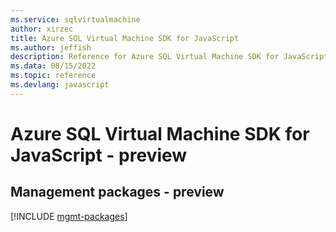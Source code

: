 ```yaml
---
ms.service: sqlvirtualmachine
author: xirzec
title: Azure SQL Virtual Machine SDK for JavaScript
ms.author: jeffish
description: Reference for Azure SQL Virtual Machine SDK for JavaScript
ms.data: 08/15/2022
ms.topic: reference
ms.devlang: javascript
---
```

# Azure SQL Virtual Machine SDK for JavaScript - preview

## Management packages - preview
[!INCLUDE [mgmt-packages](sql-virtual-machine-mgmt-index.md)]